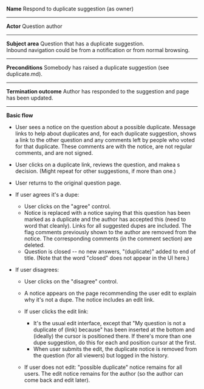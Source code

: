 **Name**
Respond to duplicate suggestion (as owner)

----

**Actor**
Question author

----

**Subject area**
Question that has a duplicate suggestion.  
Inbound navigation could be from a notification or from normal browsing.

----

**Preconditions**
Somebody has raised a duplicate suggestion (see duplicate.md).

----

**Termination outcome**
Author has responded to the suggestion and page has been updated.

----

**Basic flow**

- User sees a notice on the question about a possible duplicate.  Message links to help about duplicates and, for each duplicate suggestion, shows a link to the other question and any comments left by people who voted for that duplicate.  These comments are with the notice, are not regular comments, and are not signed.

- User clicks on a duplicate link, reviews the question, and makea s decision.  (Might repeat for other suggestions, if more than one.)

- User returns to the original question page.

- If user agrees it's a dupe:
    - User clicks on the "agree" control.
    - Notice is replaced with a notice saying that this question has been marked as a duplicate and the author has accepted this (need to word that cleanly).  Links for all suggested dupes are included.  The flag comments previously shown to the author are removed from the notice.  The corresponding comments (in the comment section) are deleted.
    - Question is closed -- no new answers, "(duplicate)" added to end of title.  (Note that the word "closed" does not appear in the UI here.)

- If user disagrees:
    - User clicks on the "disagree" control.
    - A notice appears on the page recommending the user edit to explain why it's not a dupe.  The notice includes an edit link.

    - If user clicks the edit link:
        - It's the usual edit interface, except that "My question is not a duplicate of (link) because" has been inserted at the bottom and (ideally) the cursor is positioned there.  If there's more than one dupe suggestion, do this for each and position cursor at the first.
        - When user submits the edit, the duplicate notice is removed from the question (for all viewers) but logged in the history.

    - If user does not edit: "possible duplicate" notice remains for all users.  The edit notice remains for the author (so the author can come back and edit later).

